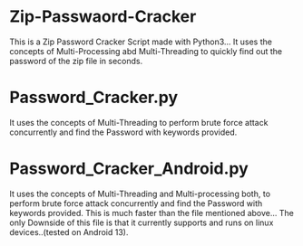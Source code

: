 # Zip-Passwaord-Cracker

This is a Zip Password Cracker Script made with Python3... It uses the concepts of Multi-Processing abd Multi-Threading to quickly find out the password of the zip file in seconds.

# Password_Cracker.py
It uses the concepts of Multi-Threading to perform brute force attack concurrently and find the Password with keywords provided.


# Password_Cracker_Android.py 
It uses the concepts of Multi-Threading and Multi-processing both, to perform brute force attack concurrently and find the Password with keywords provided.
This is much faster than the file mentioned above...
The only Downside of this file is that it currently supports and runs on linux devices..(tested on Android 13).
